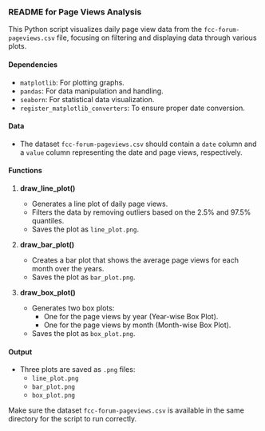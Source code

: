 
### README for Page Views Analysis

This Python script visualizes daily page view data from the `fcc-forum-pageviews.csv` file, focusing on filtering and displaying data through various plots.

#### Dependencies
- `matplotlib`: For plotting graphs.
- `pandas`: For data manipulation and handling.
- `seaborn`: For statistical data visualization.
- `register_matplotlib_converters`: To ensure proper date conversion.

#### Data
- The dataset `fcc-forum-pageviews.csv` should contain a `date` column and a `value` column representing the date and page views, respectively.

#### Functions

1. **draw_line_plot()**
   - Generates a line plot of daily page views.
   - Filters the data by removing outliers based on the 2.5% and 97.5% quantiles.
   - Saves the plot as `line_plot.png`.

2. **draw_bar_plot()**
   - Creates a bar plot that shows the average page views for each month over the years.
   - Saves the plot as `bar_plot.png`.

3. **draw_box_plot()**
   - Generates two box plots:
     - One for the page views by year (Year-wise Box Plot).
     - One for the page views by month (Month-wise Box Plot).
   - Saves the plot as `box_plot.png`.

#### Output
- Three plots are saved as `.png` files:
  - `line_plot.png`
  - `bar_plot.png`
  - `box_plot.png`

Make sure the dataset `fcc-forum-pageviews.csv` is available in the same directory for the script to run correctly.

